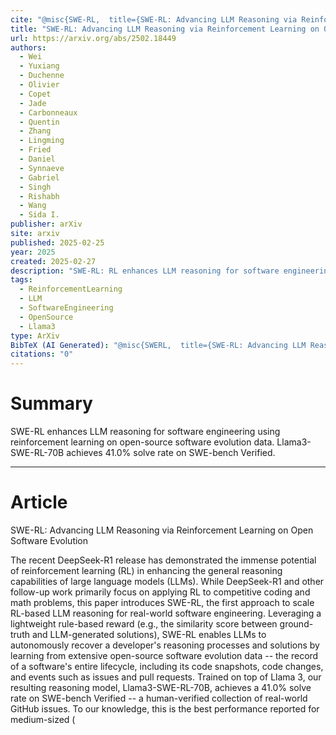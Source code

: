 ```yaml
---
cite: "@misc{SWE-RL,  title={SWE-RL: Advancing LLM Reasoning via Reinforcement Learning on Open Software Evolution},  author={Wei, Yuxiang and Duchenne, Olivier and Copet, Jade and Carbonneaux, Quentin and Zhang, Lingming and Fried, Daniel and Synnaeve, Gabriel and Singh, Rishabh and Wang, Sida I.},  year={2025}}"
title: "SWE-RL: Advancing LLM Reasoning via Reinforcement Learning on Open Software Evolution"
url: https://arxiv.org/abs/2502.18449
authors:
  - Wei
  - Yuxiang
  - Duchenne
  - Olivier
  - Copet
  - Jade
  - Carbonneaux
  - Quentin
  - Zhang
  - Lingming
  - Fried
  - Daniel
  - Synnaeve
  - Gabriel
  - Singh
  - Rishabh
  - Wang
  - Sida I.
publisher: arXiv
site: arxiv
published: 2025-02-25
year: 2025
created: 2025-02-27
description: "SWE-RL: RL enhances LLM reasoning for software engineering. Llama3 achieves 41% on SWE-bench."
tags:
  - ReinforcementLearning
  - LLM
  - SoftwareEngineering
  - OpenSource
  - Llama3
type: ArXiv
BibTeX (AI Generated): "@misc{SWERL,  title={SWE-RL: Advancing LLM Reasoning via Reinforcement Learning on Open Software Evolution},  author={Wei, Yuxiang and Duchenne, Olivier and Copet, Jade and Carbonneaux, Quentin and Zhang, Lingming and Fried, Daniel and Synnaeve, Gabriel and Singh, Rishabh and Wang, Sida I.},  year={2025},  url={https://arxiv.org/abs/2502.18449v1}}"
citations: "0"
---
```

# Summary

SWE-RL enhances LLM reasoning for software engineering using reinforcement learning on open-source software evolution data. Llama3-SWE-RL-70B achieves 41.0% solve rate on SWE-bench Verified.

----
# Article

SWE-RL: Advancing LLM Reasoning via Reinforcement Learning on Open Software Evolution

The recent DeepSeek-R1 release has demonstrated the immense potential of reinforcement learning (RL) in enhancing the general reasoning capabilities of large language models (LLMs). While DeepSeek-R1 and other follow-up work primarily focus on applying RL to competitive coding and math problems, this paper introduces SWE-RL, the first approach to scale RL-based LLM reasoning for real-world software engineering. Leveraging a lightweight rule-based reward (e.g., the similarity score between ground-truth and LLM-generated solutions), SWE-RL enables LLMs to autonomously recover a developer's reasoning processes and solutions by learning from extensive open-source software evolution data -- the record of a software's entire lifecycle, including its code snapshots, code changes, and events such as issues and pull requests. Trained on top of Llama 3, our resulting reasoning model, Llama3-SWE-RL-70B, achieves a 41.0% solve rate on SWE-bench Verified -- a human-verified collection of real-world GitHub issues. To our knowledge, this is the best performance reported for medium-sized (
